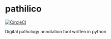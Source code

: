 # pathilico

[![CircleCI](https://circleci.com/gh/OtaYuji/pathilico/tree/master.svg?style=svg)](https://circleci.com/gh/OtaYuji/pathilico/tree/master)

Digital pathology annotation tool written in python
